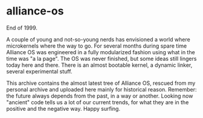 # alliance-os

End of 1999. 

A couple of young and not-so-young nerds has envisioned a world where microkernels where the way to go.
For several months during spare time Alliance OS was engineered in a fully modularized fashion using what in the time was "a la page".
The OS was never finished, but some ideas still lingers today here and there.
There is an almost bootable kernel, a dynamic linker, several experimental stuff.

This archive contains the almost latest tree of Alliance OS, rescued from my personal archive and uploaded here mainly for historical reason. 
Remember: the future always depends from the past, in a way or another.
Looking now "ancient" code tells us a lot of our current trends, for what they are in the positive and the negative way.
Happy surfing.
